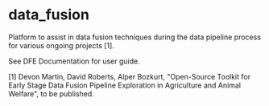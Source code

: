 # data_fusion

Platform to assist in data fusion techniques during the data pipeline process for various ongoing projects [1].

See DFE Documentation for user guide.

[1] Devon Martin, David Roberts, Alper Bozkurt, "Open-Source Toolkit for Early Stage Data Fusion Pipeline Exploration in Agriculture and Animal Welfare", to be published.
